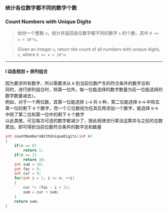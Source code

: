### 统计各位数字都不同的数字个数
### Count Numbers with Unique Digits

> 给你一个整数 `n`，统计并返回各位数字都不同的数字 `x` 的个数，其中 `0 <= x < 10^n`。  

> Given an integer `n`, return the count of all numbers with unique digits, `x`, where `0 <= x < 10^n`.  

----------

#### I 动态规划 + 排列组合

因为要求所有数字，所以需要求从 `0` 到当前位数产生的符合条件的数字总和  
同时，进行排列组合时，除第一位外，每一位能选择的数字数量为前一位能选择的数字数量减去`1`，  
例如，对于一个两位数，其第一位能选择 `1~9` 共 `9` 种，第二位能选择 `0~9` 中除去第一位的剩下 `9` 个数字，而一个三位数视为在其后再添加一个数字，能选择 `0~9` 中除了第二位和第一位中的剩下 `8` 个数字  
以此类推，可见每次可选的数字都减少了，按此规律进行乘法运算并与之前的总数累加，即可得到当前位数符合条件的数字总和数量  

```cpp
int countNumbersWithUniqueDigits(int n) 
{
    if(n == 0)
        return 1;
    if(n == 1)
        return 10;
    int sum = 10;
    int fac = 9;
    int cur = 9;
    for(int i = 2; i <= n; ++i)
    {
        cur *= (fac - i + 2);
        sum = cur + sum;
    }
    return sum;
}
```

